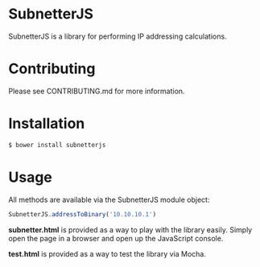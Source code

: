 # SubnetterJS
SubnetterJS is a library for performing IP addressing calculations.

# Contributing
Please see CONTRIBUTING.md for more information.

# Installation
```Bash
$ bower install subnetterjs
```

# Usage
All methods are available via the SubnetterJS module object:
```JavaScript
SubnetterJS.addressToBinary('10.10.10.1')
```
**subnetter.html** is provided as a way to play with the library easily. Simply open the page in a browser and open up the JavaScript console.

**test.html** is provided as a way to test the library via Mocha.
